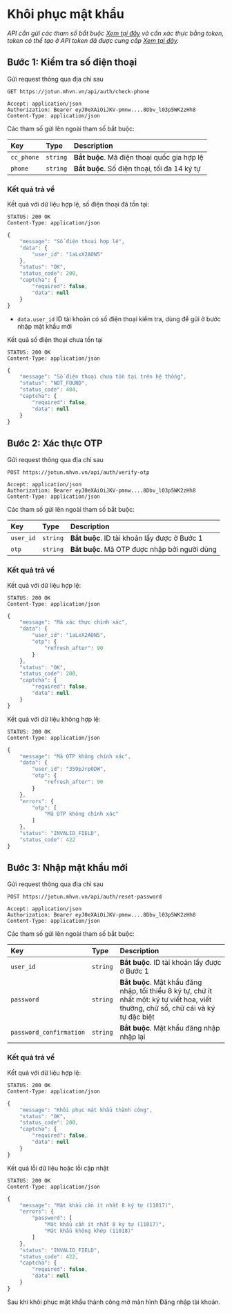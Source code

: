 # Khôi phục mật khẩu

_API cần gửi các tham số bắt buộc [Xem tại đây](README.md) và cần xác thực bằng token, token có thể tạo ở API token đã được cung cấp [Xem tại đây](token-access.md)._

## Bước 1: Kiểm tra số điện thoại

Gửi request thông qua địa chỉ sau
 ```http
GET https://jotun.mhvn.vn/api/auth/check-phone

Accept: application/json
Authorization: Bearer eyJ0eXAiOiJKV-pmnw....8Dbv_l03p5WK2zHh8
Content-Type: application/json
```

Các tham số gửi lên ngoài tham số bắt buộc:

| Key | Type | Description |
| :--- | :--- | :--- |
| `cc_phone` | `string` | **Bắt buộc**. Mã điện thoại quốc gia hợp lệ |
| `phone` | `string` | **Bắt buộc**. Số điện thoại, tối đa 14 ký tự |

### Kết quả trả về
Kết quả với dữ liệu hợp lệ, số điện thoại đã tồn tại:
```http
STATUS: 200 OK
Content-Type: application/json
```
```javascript
{
    "message": "Số điện thoại hợp lệ",
    "data": {
        "user_id": "1aLxX2AON5"
    },
    "status": "OK",
    "status_code": 200,
    "captcha": {
        "required": false,
        "data": null
    }
}
```
- `data.user_id` ID tài khoản có số điện thoại kiểm tra, dùng để gửi ở bước nhập mật khẩu mới

Kết quả số điện thoại chưa tồn tại
```http
STATUS: 200 OK
Content-Type: application/json
```
```javascript
{
    "message": "Số điện thoại chưa tồn tại trên hệ thống",
    "status": "NOT_FOUND",
    "status_code": 404,
    "captcha": {
        "required": false,
        "data": null
    }
}
```

## Bước 2: Xác thực OTP
Gửi request thông qua địa chỉ sau
 ```http
POST https://jotun.mhvn.vn/api/auth/verify-otp

Accept: application/json
Authorization: Bearer eyJ0eXAiOiJKV-pmnw....8Dbv_l03p5WK2zHh8
Content-Type: application/json
```
Các tham số gửi lên ngoài tham số bắt buộc:

| Key | Type | Description |
| :--- | :--- | :--- |
| `user_id` | `string` | **Bắt buộc**. ID tài khoản lấy được ở Bước 1 |
| `otp` | `string` | **Bắt buộc**. Mã OTP được nhập bởi người dùng |

### Kết quả trả về
Kết quả với dữ liệu hợp lệ:
```http
STATUS: 200 OK
Content-Type: application/json
```
```javascript
{
    "message": "Mã xác thực chính xác",
    "data": {
        "user_id": "1aLxX2AON5",
        "otp": {
            "refresh_after": 90
        }
    },
    "status": "OK",
    "status_code": 200,
    "captcha": {
        "required": false,
        "data": null
    }
}
```

Kết quả với dữ liệu không hợp lệ:
```http
STATUS: 200 OK
Content-Type: application/json
```
```javascript
{
    "message": "Mã OTP không chính xác",
    "data": {
        "user_id": "359pJrp0DW",
        "otp": {
            "refresh_after": 90
        }
    },
    "errors": {
        "otp": [
            "Mã OTP không chính xác"
        ]
    },
    "status": "INVALID_FIELD",
    "status_code": 422
}
```

## Bước 3: Nhập mật khẩu mới

Gửi request thông qua địa chỉ sau
 ```http
POST https://jotun.mhvn.vn/api/auth/reset-password

Accept: application/json
Authorization: Bearer eyJ0eXAiOiJKV-pmnw....8Dbv_l03p5WK2zHh8
Content-Type: application/json
```

Các tham số gửi lên ngoài tham số bắt buộc:

| Key | Type | Description |
| :--- | :--- | :--- |
| `user_id` | `string` | **Bắt buộc**. ID tài khoản lấy được ở Bước 1 |
| `password` | `string` | **Bắt buộc**. Mật khẩu đăng nhập, tối thiểu 8 ký tự, chứ ít nhất một: ký tự viết hoa, viết thường, chữ số, chữ cái và ký tự đặc biệt |
| `password_confirmation` | `string` | **Bắt buộc**. Mật khẩu đăng nhập nhập lại |

### Kết quả trả về
Kết quả với dữ liệu hợp lệ:
```http
STATUS: 200 OK
Content-Type: application/json
```
```javascript
{
    "message": "Khôi phục mật khẩu thành công",
    "status": "OK",
    "status_code": 200,
    "captcha": {
        "required": false,
        "data": null
    }
}
```

Kết quả lỗi dữ liệu hoặc lỗi cập nhật
```http
STATUS: 200 OK
Content-Type: application/json
```
```javascript
{
    "message": "Mật khẩu cần ít nhất 8 ký tự (11017)",
    "errors": {
        "password": [
            "Mật khẩu cần ít nhất 8 ký tự (11017)",
            "Mật khẩu không khớp (11018)"
        ]
    },
    "status": "INVALID_FIELD",
    "status_code": 422,
    "captcha": {
        "required": false,
        "data": null
    }
}
```

Sau khi khôi phục mật khẩu thành công mở màn hình Đăng nhập tài khoản.
